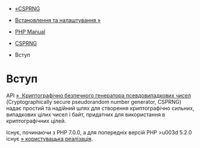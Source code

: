 - [«CSPRNG](book.csprng.md)
- [Встановлення та налаштування »](csprng.setup.md)

- [PHP Manual](index.md)
- [CSPRNG](book.csprng.md)
-   Вступ

# Вступ

API [»  Криптографічно безпечного генератора псевдовипадкових
чисел](https://en.wikipedia.org/wiki/Cryptographically_secure_pseudorandom_number_generator)
(Cryptographically secure pseudorandom number generator, CSPRNG)
надає простий та надійний шлях для створення криптографічно
сильних, випадкових цілих чисел і байт, придатних для використання в
криптографічних цілей.

Існує, починаючи з PHP 7.0.0, а для попередніх версій PHP \>u003d 5.2.0
існує [» користувацька
реалізація](https://github.com/paragonie/random_compat).
